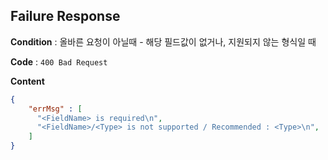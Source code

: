 ## Failure Response

**Condition** : 올바른 요청이 아닐때 - 해당 필드값이 없거나, 지원되지 않는 형식일 때

**Code** : `400 Bad Request`

**Content**

```json
{
    "errMsg" : [
      "<FieldName> is required\n",
      "<FieldName>/<Type> is not supported / Recommended : <Type>\n",
    ]
}
```
